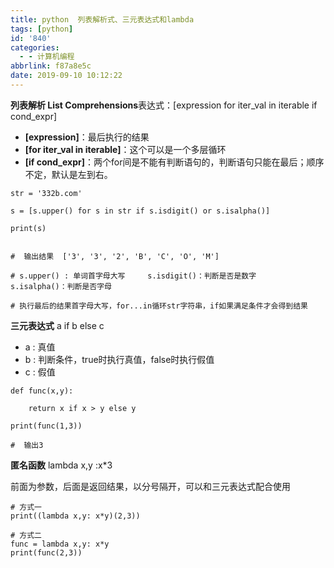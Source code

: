 ```yaml
---
title: python  列表解析式、三元表达式和lambda
tags: [python]
id: '840'
categories:
  - - 计算机编程
abbrlink: f87a8e5c
date: 2019-09-10 10:12:22
---
```


**列表解析 List Comprehensions**表达式：\[expression for iter\_val in iterable if cond\_expr\]

*   **\[expression\]**：最后执行的结果
*   **\[for iter\_val in iterable\]**：这个可以是一个多层循环
*   **\[if cond\_expr\]**：两个for间是不能有判断语句的，判断语句只能在最后；顺序不定，默认是左到右。

```
str = '332b.com'

s = [s.upper() for s in str if s.isdigit() or s.isalpha()]

print(s)


#  输出结果  ['3', '3', '2', 'B', 'C', 'O', 'M']

# s.upper() : 单词首字母大写     s.isdigit()：判断是否是数字     s.isalpha()：判断是否字母

# 执行最后的结果首字母大写，for...in循环str字符串，if如果满足条件才会得到结果
```

**三元表达式** a if b else c

*   a : 真值
*   b : 判断条件，true时执行真值，false时执行假值
*   c : 假值

```
def func(x,y):

    return x if x > y else y

print(func(1,3))

#  输出3
```

**匿名函数** lambda x,y :x\*3

前面为参数，后面是返回结果，以分号隔开，可以和三元表达式配合使用

```
# 方式一
print((lambda x,y: x*y)(2,3))

# 方式二
func = lambda x,y: x*y
print(func(2,3))
```